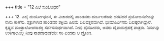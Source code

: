 +++
title = "12 ಎಲೆ ಸುಯೋಧನ"

+++
12. ಎಲೈ ದುರ್ಯೋಧನನೆ, ಈ ವಿಚಾರದಲ್ಲಿ ಪಾಂಡವರು ದುರ್ಬಲರೆಂದು ಹರಟಿದರೆ ಪ್ರಯೋಜನವೇನನ್ನು ನಾನು ಕಾಣೆನು. ಶತ್ರುಗಳಾದ ಪಾಂಡವರ ಶಕ್ತಿಯ ಹಿರಿಮೆ ಬಲವತ್ತರವಾಗಿದೆ. ಭೀಮಾರ್ಜುನರು ಬಲಿಷ್ಠರಾಗಿದ್ದಾರೆ. ಕೃಷ್ಣನ ಮಂತ್ರಾಲೋಚನಾಶಕ್ತಿ ಸರ್ವಸಮರ್ಥವಾಗಿದೆ. ನೀವು ದೈವಹೀನರು, ಅವರು ದೈವಾನುಗ್ರಹಕ್ಕೆ ಪಾತ್ರರು. ನಿಮಗಿನ್ನು ಉಳಿಗಾಲವಿಲ್ಲ ನೀವು ನಾಶವಾದಂತೆಯೇ ಸರಿ ಎಂದನು ಆ ದ್ರೋಣ.